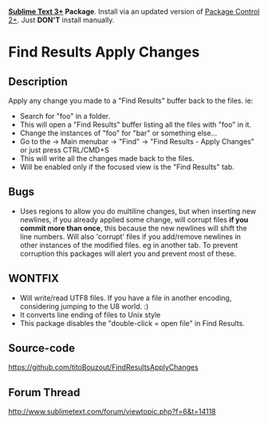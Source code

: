 **[Sublime Text 3+](http://www.sublimetext.com/) Package**. Install via an updated version of  [Package Control 2+](https://sublime.wbond.net/installation). Just **DON'T** install manually.

# Find Results Apply Changes

## Description

Apply any change you made to a "Find Results" buffer back to the files. ie:
- Search for "foo" in a folder.
- This will open a "Find Results" buffer listing all the files with "foo" in it.
- Change the instances of "foo" for "bar" or something else...
- Go to the -> Main menubar -> "Find" -> "Find Results - Apply Changes" or just press CTRL/CMD+S
- This will write all the changes made back to the files.
- Will be enabled only if the focused view is the "Find Results" tab.

## Bugs

- Uses regions to allow you do multiline changes, but when inserting new newlines, if you already applied some change, will corrupt files **if you commit more than once**, this because the new newlines will shift the line numbers. Will also 'corrupt' files if you add/remove newlines in other instances of the modified files. eg in another tab. To prevent corruption this packages will alert you and prevent most of these.

## WONTFIX

- Will write/read UTF8 files. If you have a file in another encoding, considering jumping to the U8 world. :)
- It converts line ending of files to Unix style
- This package disables the "double-click = open file" in Find Results.

## Source-code

https://github.com/titoBouzout/FindResultsApplyChanges

## Forum Thread

http://www.sublimetext.com/forum/viewtopic.php?f=6&t=14118

